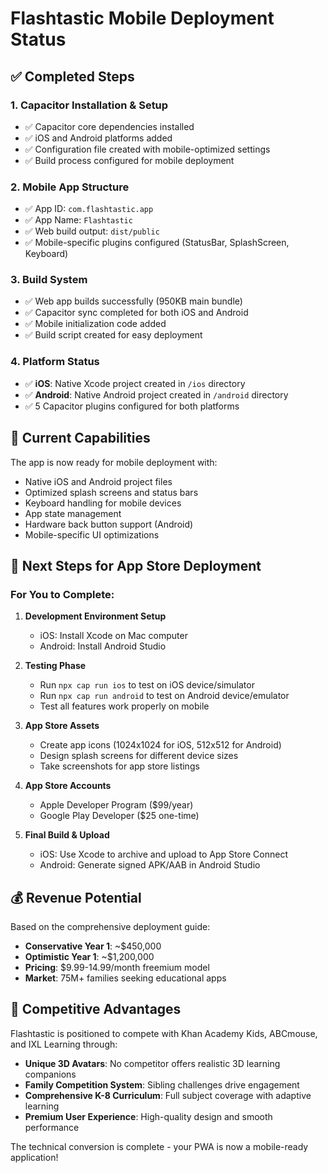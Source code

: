 # Flashtastic Mobile Deployment Status

## ✅ Completed Steps

### 1. Capacitor Installation & Setup
- ✅ Capacitor core dependencies installed
- ✅ iOS and Android platforms added
- ✅ Configuration file created with mobile-optimized settings
- ✅ Build process configured for mobile deployment

### 2. Mobile App Structure
- ✅ App ID: `com.flashtastic.app`
- ✅ App Name: `Flashtastic`
- ✅ Web build output: `dist/public`
- ✅ Mobile-specific plugins configured (StatusBar, SplashScreen, Keyboard)

### 3. Build System
- ✅ Web app builds successfully (950KB main bundle)
- ✅ Capacitor sync completed for both iOS and Android
- ✅ Mobile initialization code added
- ✅ Build script created for easy deployment

### 4. Platform Status
- ✅ **iOS**: Native Xcode project created in `/ios` directory
- ✅ **Android**: Native Android project created in `/android` directory
- ✅ 5 Capacitor plugins configured for both platforms

## 📱 Current Capabilities

The app is now ready for mobile deployment with:
- Native iOS and Android project files
- Optimized splash screens and status bars
- Keyboard handling for mobile devices
- App state management
- Hardware back button support (Android)
- Mobile-specific UI optimizations

## 🚀 Next Steps for App Store Deployment

### For You to Complete:

1. **Development Environment Setup**
   - iOS: Install Xcode on Mac computer
   - Android: Install Android Studio

2. **Testing Phase**
   - Run `npx cap run ios` to test on iOS device/simulator
   - Run `npx cap run android` to test on Android device/emulator
   - Test all features work properly on mobile

3. **App Store Assets**
   - Create app icons (1024x1024 for iOS, 512x512 for Android)
   - Design splash screens for different device sizes
   - Take screenshots for app store listings

4. **App Store Accounts**
   - Apple Developer Program ($99/year)
   - Google Play Developer ($25 one-time)

5. **Final Build & Upload**
   - iOS: Use Xcode to archive and upload to App Store Connect
   - Android: Generate signed APK/AAB in Android Studio

## 💰 Revenue Potential

Based on the comprehensive deployment guide:
- **Conservative Year 1**: ~$450,000
- **Optimistic Year 1**: ~$1,200,000
- **Pricing**: $9.99-14.99/month freemium model
- **Market**: 75M+ families seeking educational apps

## 🎯 Competitive Advantages

Flashtastic is positioned to compete with Khan Academy Kids, ABCmouse, and IXL Learning through:
- **Unique 3D Avatars**: No competitor offers realistic 3D learning companions
- **Family Competition System**: Sibling challenges drive engagement
- **Comprehensive K-8 Curriculum**: Full subject coverage with adaptive learning
- **Premium User Experience**: High-quality design and smooth performance

The technical conversion is complete - your PWA is now a mobile-ready application!